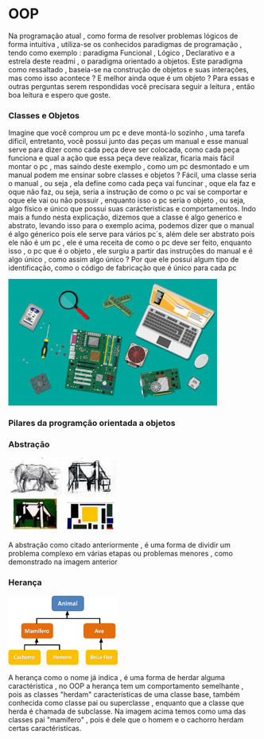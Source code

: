 # OOP

Na programação atual , como forma de resolver problemas lógicos de forma intuitiva , utiliza-se os conhecidos paradigmas de programação , tendo como exemplo : paradigma Funcional , Lógico , Declarativo  e a estrela deste readmi , o paradigma orientado a objetos. Este paradigma como ressaltado , baseia-se na construção de objetos e suas interações, mas como isso acontece ? E melhor ainda oque é um objeto ? Para essas e outras perguntas  serem respondidas você precisara seguir a leitura , então boa leitura e espero que goste.


### Classes e Objetos 

<p>Imagine que você comprou um pc e deve montá-lo sozinho , uma tarefa díficil, entretanto, você possui junto das peças um manual e esse manual serve para dizer como cada peça deve ser colocada, como cada peça funciona e qual a ação que essa peça deve realizar, ficaria mais fácil montar o pc , mas saindo deste exemplo , como um pc desmontado e um manual podem me ensinar sobre classes e objetos ? Fácil, uma classe seria o manual , ou seja , ela define como cada  peça vai funcinar , oque ela faz e oque não faz, ou seja, seria a instrução de como o pc vai se comportar e oque ele vai ou não possuir , enquanto isso o pc seria o objeto , ou seja, algo físico e único que possui suas carácteristicas e comportamentos. Indo mais a fundo nesta explicação, dizemos que a classe é algo generico e abstrato, levando isso para o exemplo acima, podemos dizer que o manual é algo génerico pois ele serve para vários pc´s, além dele ser abstrato pois ele não é um pc , ele é uma receita de como o pc deve ser feito, enquanto isso , o pc que é o objeto , ele surgiu a partir das instruções do manual e é algo único , como assim algo único ? Por que ele possui algum tipo de identificação, como o código de fabricação que é único para cada pc </p>

<img title="Imagem de peças de computador" width=420 src="https://github.com/Kaua-RM/OOP/blob/main/f3ab097eb35ccbcc4cbf356673c349b7.jpg">

### Pilares da programção orientada a objetos

### Abstração

<img title="Imagem de peças de computador" width=220 src="https://github.com/Kaua-RM/OOP/blob/main/Processo-de-abstracao.png">

<p> A abstração como citado anteriormente , é uma forma de dividir um problema complexo em várias etapas ou problemas menores , como demonstrado na imagem anterior</p>

### Herança 

<img title="Imagem de peças de computador" width=220 src="https://github.com/Kaua-RM/OOP/blob/main/0_wrxNDC9_W8juLLyl.png">

<p> A herança como o nome já indica , é uma forma de herdar alguma caractéristica , no OOP a herança tem um comportamento semelhante , pois as classes "herdam" características de uma classe base, também conhecida como classe pai ou superclasse , enquanto que a classe que herda é chamada de subclasse. Na imagem acima temos como uma das classes pai "mamífero" , pois é dele que o homem e o cachorro herdam certas caractéristicas.</p>

